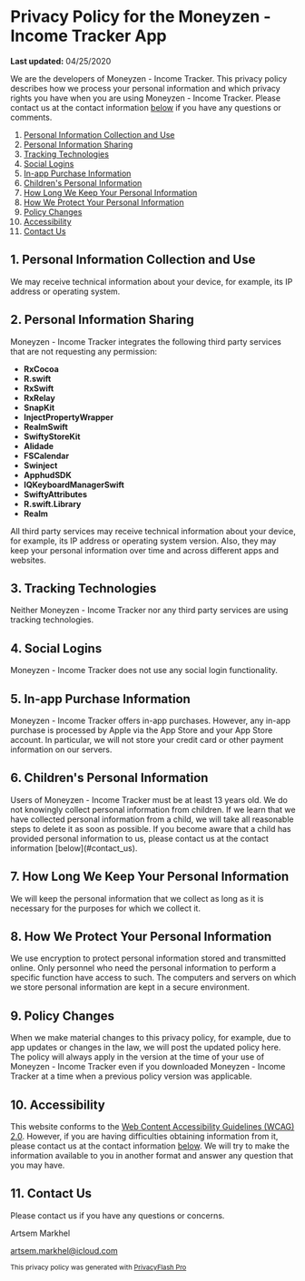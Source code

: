 <div id="mod-0p">

# Privacy Policy for the  Moneyzen - Income Tracker App

**Last updated:** <span id="mod-0p-date">04/25/2020</span>  
<span id="mod-0p-url"></span>

We are the developers of <span class="app-name" style="opacity: 1;">Moneyzen - Income Tracker</span>. This privacy policy describes how we process your personal information and which privacy rights you have when you are using <span class="app-name" style="opacity: 1;">Moneyzen - Income Tracker</span>. Please contact us at the contact information [below](#contact_us) if you have any questions or comments.

1.  [Personal Information Collection and Use](#personal_information_collection)
2.  [Personal Information Sharing](#personal_information_sharing)
3.  [Tracking Technologies](#tracking_technologies)
4.  [Social Logins](#social_login)
5.  [In-app Purchase Information](#in-app_purchase)
6.  [Children's Personal Information](#children_personal_information)
7.  [How Long We Keep Your Personal Information](#personal_information_retention)
8.  [How We Protect Your Personal Information](#personal_information_protection)
9.  [Policy Changes](#policy_changes)
10.  [Accessibility](#accessibility)
11.  [Contact Us](#contact_us)

</div>

<div id="mod-1p">

## <span class="num">1</span>. Personal Information Collection and Use

<div id="mod-1p-practices">

We may receive technical information about your device, for example, its IP address or operating system.

</div>

</div>

<div id="sec-title-2P">  

## <span class="num">2</span>. Personal Information Sharing

<div id="mod-2p-practices">

<span class="app-name" style="opacity: 1;">Moneyzen - Income Tracker</span> integrates the following third party services that are not requesting any permission:

*   **RxCocoa**
*   **R.swift**
*   **RxSwift**
*   **RxRelay**
*   **SnapKit**
*   **InjectPropertyWrapper**
*   **RealmSwift**
*   **SwiftyStoreKit**
*   **Alidade**
*   **FSCalendar**
*   **Swinject**
*   **ApphudSDK**
*   **IQKeyboardManagerSwift**
*   **SwiftyAttributes**
*   **R.swift.Library**
*   **Realm**

All third party services may receive technical information about your device, for example, its IP address or operating system version. Also, they may keep your personal information over time and across different apps and websites.

</div>

</div>

<div id="sec-title-3P">  

## <span class="num">3</span>. Tracking Technologies

<div id="mod-3p-content">Neither <span class=" app-name" style="opacity: 1;">Moneyzen - Income Tracker</span> nor any third party services are using tracking technologies.</div>

</div>

<div id="sec-title-4P">  

## <span class="num">4</span>. Social Logins

<div id="mod-4p-content">

<span class="app-name" style="opacity: 1;">Moneyzen - Income Tracker</span> does not use any social login functionality.

</div>

</div>

<div id="sec-title-5P">  

## <span class="num">5</span>. In-app Purchase Information

<div id="mod-5p-content">

<span class=" app-name" style="opacity: 1;">Moneyzen - Income Tracker</span> offers in-app purchases. However, any in-app purchase is processed by Apple via the App Store and your App Store account. In particular, we will not store your credit card or other payment information on our servers.

</div>

</div>

<div id="sec-title-8P">  

## <span class="num">6</span>. Children's Personal Information

<div id="mod-8p-content">Users of <span class="app-name" style="opacity: 1;">Moneyzen - Income Tracker</span> must be at least 13 years old. We do not knowingly collect personal information from children. If we learn that we have collected personal information from a child, we will take all reasonable steps to delete it as soon as possible. If you become aware that a child has provided personal information to us, please contact us at the contact information [below](#contact_us).</div>

</div>

<div id="mod-9p-title">  

## <span class="num">7</span>. How Long We Keep Your Personal Information

<div id="mod-9p-content">

We will keep the personal information that we collect as long as it is necessary for the purposes for which we collect it.

</div>

</div>

<div id="sec-title-10P">  

## <span class="num">8</span>. How We Protect Your Personal Information

<div id="mod-10p-content">

We use encryption to protect personal information stored and transmitted online. Only personnel who need the personal information to perform a specific function have access to such. The computers and servers on which we store personal information are kept in a secure environment.

</div>

</div>

<div id="sec-title-11P">  

## <span class="num">9</span>. Policy Changes

<div id="mod-11p-content">

When we make material changes to this privacy policy, for example, due to app updates or changes in the law, we will post the updated policy here. The policy will always apply in the version at the time of your use of <span class="app-name" style="opacity: 1;">Moneyzen - Income Tracker</span> even if you downloaded <span class="app-name" style="opacity: 1;">Moneyzen - Income Tracker</span> at a time when a previous policy version was applicable.

</div>

</div>

<div id="sec-title-12P">  

## <span class="num">10</span>. Accessibility

<div id="mod-12p-content">

This website conforms to the [Web Content Accessibility Guidelines (WCAG) 2.0](https://www.w3.org/TR/WCAG20/). However, if you are having difficulties obtaining information from it, please contact us at the contact information [below](#contact_us). We will try to make the information available to you in another format and answer any question that you may have.

</div>

</div>

<div id="sec-title-13P" class="extra-margin-bottom">  

## <span class="num">11</span>. Contact Us

Please contact us if you have any questions or concerns.

<div id="mod-13p-name">

Artsem Markhel

</div>

<div id="mod-13p-email">

artsem.markhel@icloud.com

</div>

</div>

<small>This privacy policy was generated with [PrivacyFlash Pro](https://github.com/privacy-tech-lab/privacyflash-pro)</small>
